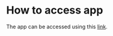 # How to access app

The app can be accessed using this [link](https://dcggutierrez.github.io/movie-app/).
